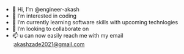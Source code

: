 - 👋 Hi, I’m @engineer-akash
- 👀 I’m interested in coding
- 🌱 I’m currently learning software skills with upcoming technlogies
- 💞️ I’m looking to collaborate on 
- 📫 u can now easily reach me with my email :akashzade2021@gmail.com

<!---
engineer-akash/engineer-akash is a ✨ special ✨ repository because its `README.md` (this file) appears on your GitHub profile.
You can click the Preview link to take a look at your changes.
--->
